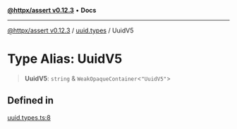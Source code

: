 [**@httpx/assert v0.12.3**](../../README.md) • **Docs**

***

[@httpx/assert v0.12.3](../../README.md) / [uuid.types](../README.md) / UuidV5

# Type Alias: UuidV5

> **UuidV5**: `string` & `WeakOpaqueContainer`\<`"UuidV5"`\>

## Defined in

[uuid.types.ts:8](https://github.com/belgattitude/httpx/blob/efdc4c7f5d90eb963a8ba204526e9494bbd080b8/packages/assert/src/uuid.types.ts#L8)

